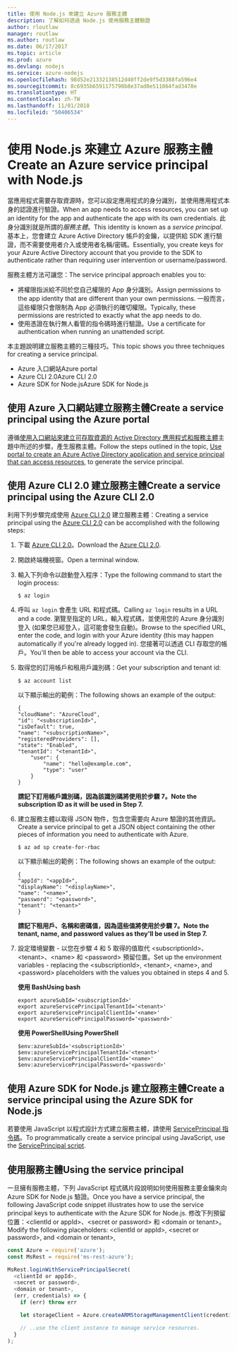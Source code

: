 ```yaml
---
title: 使用 Node.js 來建立 Azure 服務主體
description: 了解如何透過 Node.js 使用服務主體驗證
author: rloutlaw
manager: routlaw
ms.author: routlaw
ms.date: 06/17/2017
ms.topic: article
ms.prod: azure
ms.devlang: nodejs
ms.service: azure-nodejs
ms.openlocfilehash: 98d52e21332138512d40ff2de9f5d3388fa596e4
ms.sourcegitcommit: 8c6935b6591175798b8e37ad0e511864fad3478e
ms.translationtype: HT
ms.contentlocale: zh-TW
ms.lasthandoff: 11/01/2018
ms.locfileid: "50406534"
---
```

# <a name="create-an-azure-service-principal-with-nodejs"></a><span data-ttu-id="9ec1e-103">使用 Node.js 來建立 Azure 服務主體</span><span class="sxs-lookup"><span data-stu-id="9ec1e-103">Create an Azure service principal with Node.js</span></span> 

<span data-ttu-id="9ec1e-104">當應用程式需要存取資源時，您可以設定應用程式的身分識別，並使用應用程式本身的認證進行驗證。</span><span class="sxs-lookup"><span data-stu-id="9ec1e-104">When an app needs to access resources, you can set up an identity for the app and authenticate the app with its own credentials.</span></span> <span data-ttu-id="9ec1e-105">此身分識別就是所謂的*服務主體*。</span><span class="sxs-lookup"><span data-stu-id="9ec1e-105">This identity is known as a *service principal*.</span></span> <span data-ttu-id="9ec1e-106">基本上，您會建立 Azure Active Directory 帳戶的金鑰，以提供給 SDK 進行驗證，而不需要使用者介入或使用者名稱/密碼。</span><span class="sxs-lookup"><span data-stu-id="9ec1e-106">Essentially, you create keys for your Azure Active Directory account that you provide to the SDK to authenticate rather than requiring user intervention or username/password.</span></span>

<span data-ttu-id="9ec1e-107">服務主體方法可讓您：</span><span class="sxs-lookup"><span data-stu-id="9ec1e-107">The service principal approach enables you to:</span></span>
- <span data-ttu-id="9ec1e-108">將權限指派給不同於您自己權限的 App 身分識別。</span><span class="sxs-lookup"><span data-stu-id="9ec1e-108">Assign permissions to the app identity that are different than your own permissions.</span></span> <span data-ttu-id="9ec1e-109">一般而言，這些權限只會限制為 App 必須執行的確切權限。</span><span class="sxs-lookup"><span data-stu-id="9ec1e-109">Typically, these permissions are restricted to exactly what the app needs to do.</span></span>
- <span data-ttu-id="9ec1e-110">使用憑證在執行無人看管的指令碼時進行驗證。</span><span class="sxs-lookup"><span data-stu-id="9ec1e-110">Use a certificate for authentication when running an unattended script.</span></span>

<span data-ttu-id="9ec1e-111">本主題說明建立服務主體的三種技巧。</span><span class="sxs-lookup"><span data-stu-id="9ec1e-111">This topic shows you three techniques for creating a service principal.</span></span>

- <span data-ttu-id="9ec1e-112">Azure 入口網站</span><span class="sxs-lookup"><span data-stu-id="9ec1e-112">Azure portal</span></span>
- <span data-ttu-id="9ec1e-113">Azure CLI 2.0</span><span class="sxs-lookup"><span data-stu-id="9ec1e-113">Azure CLI 2.0</span></span>
- <span data-ttu-id="9ec1e-114">Azure SDK for Node.js</span><span class="sxs-lookup"><span data-stu-id="9ec1e-114">Azure SDK for Node.js</span></span>

## <a name="create-a-service-principal-using-the-azure-portal"></a><span data-ttu-id="9ec1e-115">使用 Azure 入口網站建立服務主體</span><span class="sxs-lookup"><span data-stu-id="9ec1e-115">Create a service principal using the Azure portal</span></span>

<span data-ttu-id="9ec1e-116">遵循[使用入口網站來建立可存取資源的 Active Directory 應用程式和服務主體](https://azure.microsoft.com/documentation/articles/resource-group-create-service-principal-portal/)主題中所述的步驟，產生服務主體。</span><span class="sxs-lookup"><span data-stu-id="9ec1e-116">Follow the steps outlined in the topic, [Use portal to create an Azure Active Directory application and service principal that can access resources](https://azure.microsoft.com/documentation/articles/resource-group-create-service-principal-portal/), to generate the service principal.</span></span>

## <a name="create-a-service-principal-using-the-azure-cli-20"></a><span data-ttu-id="9ec1e-117">使用 Azure CLI 2.0 建立服務主體</span><span class="sxs-lookup"><span data-stu-id="9ec1e-117">Create a service principal using the Azure CLI 2.0</span></span>

<span data-ttu-id="9ec1e-118">利用下列步驟完成使用 [Azure CLI 2.0](https://docs.microsoft.com/cli/azure/install-az-cli2) 建立服務主體：</span><span class="sxs-lookup"><span data-stu-id="9ec1e-118">Creating a service principal using the [Azure CLI 2.0](https://docs.microsoft.com/cli/azure/install-az-cli2) can be accomplished with the following steps:</span></span>

1. <span data-ttu-id="9ec1e-119">下載 [Azure CLI 2.0](https://docs.microsoft.com/cli/azure/install-az-cli2)。</span><span class="sxs-lookup"><span data-stu-id="9ec1e-119">Download the [Azure CLI 2.0](https://docs.microsoft.com/cli/azure/install-az-cli2).</span></span>

2. <span data-ttu-id="9ec1e-120">開啟終端機視窗。</span><span class="sxs-lookup"><span data-stu-id="9ec1e-120">Open a terminal window.</span></span>

3. <span data-ttu-id="9ec1e-121">輸入下列命令以啟動登入程序：</span><span class="sxs-lookup"><span data-stu-id="9ec1e-121">Type the following command to start the login process:</span></span>

    ```shell
    $ az login
    ```

4. <span data-ttu-id="9ec1e-122">呼叫 `az login` 會產生 URL 和程式碼。</span><span class="sxs-lookup"><span data-stu-id="9ec1e-122">Calling `az login` results in a URL and a code.</span></span> <span data-ttu-id="9ec1e-123">瀏覽至指定的 URL，輸入程式碼，並使用您的 Azure 身分識別登入 (如果您已經登入，這可能會發生自動)。</span><span class="sxs-lookup"><span data-stu-id="9ec1e-123">Browse to the specified URL, enter the code, and login with your Azure identity (this may happen automatically if you're already logged in).</span></span> <span data-ttu-id="9ec1e-124">您接著可以透過 CLI 存取您的帳戶。</span><span class="sxs-lookup"><span data-stu-id="9ec1e-124">You'll then be able to access your account via the CLI.</span></span>

5. <span data-ttu-id="9ec1e-125">取得您的訂用帳戶和租用戶識別碼：</span><span class="sxs-lookup"><span data-stu-id="9ec1e-125">Get your subscription and tenant id:</span></span>

    ```shell
    $ az account list
    ```

    <span data-ttu-id="9ec1e-126">以下顯示輸出的範例：</span><span class="sxs-lookup"><span data-stu-id="9ec1e-126">The following shows an example of the output:</span></span>

    ```shell
    {
    "cloudName": "AzureCloud",
    "id": "<subscriptionId>",
    "isDefault": true,
    "name": "<subscriptionName>",
    "registeredProviders": [],
    "state": "Enabled",
    "tenantId": "<tenantId>",
        "user": {
            "name": "hello@example.com",
            "type": "user"
        }
    }
    ```

    <span data-ttu-id="9ec1e-127">**請記下訂用帳戶識別碼，因為該識別碼將使用於步驟 7。**</span><span class="sxs-lookup"><span data-stu-id="9ec1e-127">**Note the subscription ID as it will be used in Step 7.**</span></span>

6. <span data-ttu-id="9ec1e-128">建立服務主體以取得 JSON 物件，包含您需要向 Azure 驗證的其他資訊。</span><span class="sxs-lookup"><span data-stu-id="9ec1e-128">Create a service principal to get a JSON object containing the other pieces of information you need to authenticate with Azure.</span></span>

    ```shell
    $ az ad sp create-for-rbac
    ```

    <span data-ttu-id="9ec1e-129">以下顯示輸出的範例：</span><span class="sxs-lookup"><span data-stu-id="9ec1e-129">The following shows an example of the output:</span></span>

    ```shell
    {
    "appId": "<appId>",
    "displayName": "<displayName>",
    "name": "<name>",
    "password": "<password>",
    "tenant": "<tenant>"
    }
    ```

    <span data-ttu-id="9ec1e-130">**請記下租用戶、名稱和密碼值，因為這些值將使用於步驟 7。**</span><span class="sxs-lookup"><span data-stu-id="9ec1e-130">**Note the tenant, name, and password values as they'll be used in Step 7.**</span></span>

7. <span data-ttu-id="9ec1e-131">設定環境變數 - 以您在步驟 4 和 5 取得的值取代 &lt;subscriptionId>、&lt;tenant>、&lt;name> 和 &lt;password> 預留位置。</span><span class="sxs-lookup"><span data-stu-id="9ec1e-131">Set up the environment variables - replacing the &lt;subscriptionId>, &lt;tenant>, &lt;name>, and &lt;password> placeholders with the values you obtained in steps 4 and 5.</span></span> 

    <span data-ttu-id="9ec1e-132">**使用 Bash**</span><span class="sxs-lookup"><span data-stu-id="9ec1e-132">**Using bash**</span></span>

    ```shell
    export azureSubId='<subscriptionId>'
    export azureServicePrincipalTenantId='<tenant>'
    export azureServicePrincipalClientId='<name>'
    export azureServicePrincipalPassword='<password>'
    ```

    <span data-ttu-id="9ec1e-133">**使用 PowerShell**</span><span class="sxs-lookup"><span data-stu-id="9ec1e-133">**Using PowerShell**</span></span>

    ```shell
    $env:azureSubId='<subscriptionId>'
    $env:azureServicePrincipalTenantId='<tenant>'
    $env:azureServicePrincipalClientId='<name>'
    $env:azureServicePrincipalPassword='<password>'
    ```

## <a name="create-a-service-principal-using-the-azure-sdk-for-nodejs"></a><span data-ttu-id="9ec1e-134">使用 Azure SDK for Node.js 建立服務主體</span><span class="sxs-lookup"><span data-stu-id="9ec1e-134">Create a service principal using the Azure SDK for Node.js</span></span>

<span data-ttu-id="9ec1e-135">若要使用 JavaScript 以程式設計方式建立服務主體，請使用 [ServicePrincipal 指令碼](https://github.com/Azure/azure-sdk-for-node/tree/master/Documentation/ServicePrincipal)。</span><span class="sxs-lookup"><span data-stu-id="9ec1e-135">To programmatically create a service principal using JavaScript, use the [ServicePrincipal script](https://github.com/Azure/azure-sdk-for-node/tree/master/Documentation/ServicePrincipal).</span></span>   

## <a name="using-the-service-principal"></a><span data-ttu-id="9ec1e-136">使用服務主體</span><span class="sxs-lookup"><span data-stu-id="9ec1e-136">Using the service principal</span></span>

<span data-ttu-id="9ec1e-137">一旦擁有服務主體，下列 JavaScript 程式碼片段說明如何使用服務主要金鑰來向 Azure SDK for Node.js 驗證。</span><span class="sxs-lookup"><span data-stu-id="9ec1e-137">Once you have a service principal, the following JavaScript code snippet illustrates how to use the service principal keys to authenticate with the Azure SDK for Node.js.</span></span> <span data-ttu-id="9ec1e-138">修改下列預留位置：&lt;clientId or appId>、&lt;secret or password> 和 &lt;domain or tenant>。</span><span class="sxs-lookup"><span data-stu-id="9ec1e-138">Modify the following placeholders: &lt;clientId or appId>, &lt;secret or password>, and &lt;domain or tenant>,</span></span>

```javascript
const Azure = require('azure');
const MsRest = require('ms-rest-azure');

MsRest.loginWithServicePrincipalSecret(
  <clientId or appId>,
  <secret or password>,
  <domain or tenant>,
  (err, credentials) => {
    if (err) throw err

    let storageClient = Azure.createARMStorageManagementClient(credentials, '<azure-subscription-id>');

    // ..use the client instance to manage service resources.
  }
);
```
